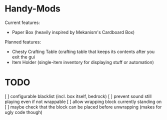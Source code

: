# Handy-Mods

Current features:

* Paper Box (heavily inspired by Mekanism's Cardboard Box)

Planned features:

* Chesty Crafting Table (crafting table that keeps its contents after you exit the gui
* Item Holder (single-item inventory for displaying stuff or automation)

# TODO

[ ] configurable blacklist (incl. box itself, bedrock)
[ ] prevent sound still playing even if not wrappable
[ ] allow wrapping block currently standing on
[ ] maybe check that the block can be placed before unwrapping (makes for ugly code though)
